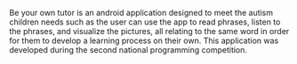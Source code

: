 Be your own tutor is an android application designed to meet the autism children needs such as the user can use the app to read phrases, listen to the phrases, and visualize the pictures, all relating to the same word in order for them to develop a learning process on their own. This application was developed during the second national programming competition.
